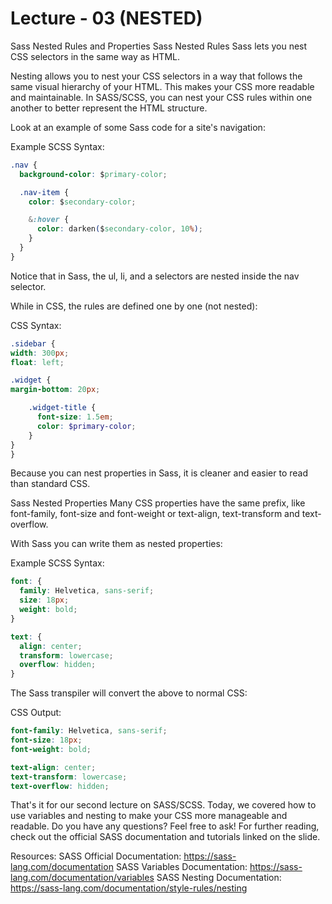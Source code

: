# Lecture - 03 (NESTED)

Sass Nested Rules and Properties
Sass Nested Rules
Sass lets you nest CSS selectors in the same way as HTML.

Nesting allows you to nest your CSS selectors in a way that follows the same visual hierarchy of your HTML. This makes your CSS more readable and maintainable. In SASS/SCSS, you can nest your CSS rules within one another to better represent the HTML structure.

Look at an example of some Sass code for a site's navigation:

Example
SCSS Syntax:

```css
.nav {
  background-color: $primary-color;

  .nav-item {
    color: $secondary-color;

    &:hover {
      color: darken($secondary-color, 10%);
    }
  }
}
```

Notice that in Sass, the ul, li, and a selectors are nested inside the nav selector.

While in CSS, the rules are defined one by one (not nested):

CSS Syntax:

```scss
.sidebar {
width: 300px;
float: left;

.widget {
margin-bottom: 20px;

    .widget-title {
      font-size: 1.5em;
      color: $primary-color;
    }
}
}
```

Because you can nest properties in Sass, it is cleaner and easier to read than standard CSS.

Sass Nested Properties
Many CSS properties have the same prefix, like font-family, font-size and font-weight or text-align, text-transform and text-overflow.

With Sass you can write them as nested properties:

Example
SCSS Syntax:

```scss
font: {
  family: Helvetica, sans-serif;
  size: 18px;
  weight: bold;
}

text: {
  align: center;
  transform: lowercase;
  overflow: hidden;
}
```

The Sass transpiler will convert the above to normal CSS:

CSS Output:

```scss
font-family: Helvetica, sans-serif;
font-size: 18px;
font-weight: bold;

text-align: center;
text-transform: lowercase;
text-overflow: hidden;
```

That's it for our second lecture on SASS/SCSS. Today, we covered how to use variables and nesting to make your CSS more manageable and readable. Do you have any questions? Feel free to ask! For further reading, check out the official SASS documentation and tutorials linked on the slide.

Resources:
SASS Official Documentation: https://sass-lang.com/documentation
SASS Variables Documentation: https://sass-lang.com/documentation/variables
SASS Nesting Documentation: https://sass-lang.com/documentation/style-rules/nesting